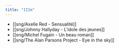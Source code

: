 ```yaml
---
title: "IIIm"
---
```


- [[sng/Axelle Red - Sensualité]]
- [[sng/Johnny Hallyday - L’idole des jeunes]]
- [[sng/Michel Fugain - Un beau roman]]
- [[sng/The Alan Parsons Project - Eye in the sky]]


